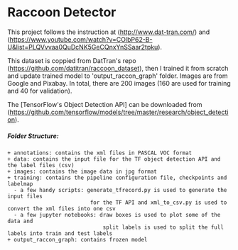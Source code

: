 # Raccoon Detector
This project follows the instruction at (http://www.dat-tran.com/) and (https://www.youtube.com/watch?v=COlbP62-B-U&list=PLQVvvaa0QuDcNK5GeCQnxYnSSaar2tpku).

This dataset is coppied from DatTran's repo (https://github.com/datitran/raccoon_dataset), then I trained it from scratch and update trained model to 'output_raccon_graph' folder. Images are from Google and Pixabay. In total, there are 200 images (160 are used for training and 40 for validation).

The [TensorFlow's Object Detection API] can be downloaded from (https://github.com/tensorflow/models/tree/master/research/object_detection). 

##### Folder Structure:
```
+ annotations: contains the xml files in PASCAL VOC format
+ data: contains the input file for the TF object detection API and the label files (csv)
+ images: contains the image data in jpg format
+ training: contains the pipeline configuration file, checkpoints and labelmap
  - a few handy scripts: generate_tfrecord.py is used to generate the input files
                          for the TF API and xml_to_csv.py is used to convert the xml files into one csv
  - a few jupyter notebooks: draw boxes is used to plot some of the data and
                              split labels is used to split the full labels into train and test labels
+ output_raccon_graph: contains frozen model
```

